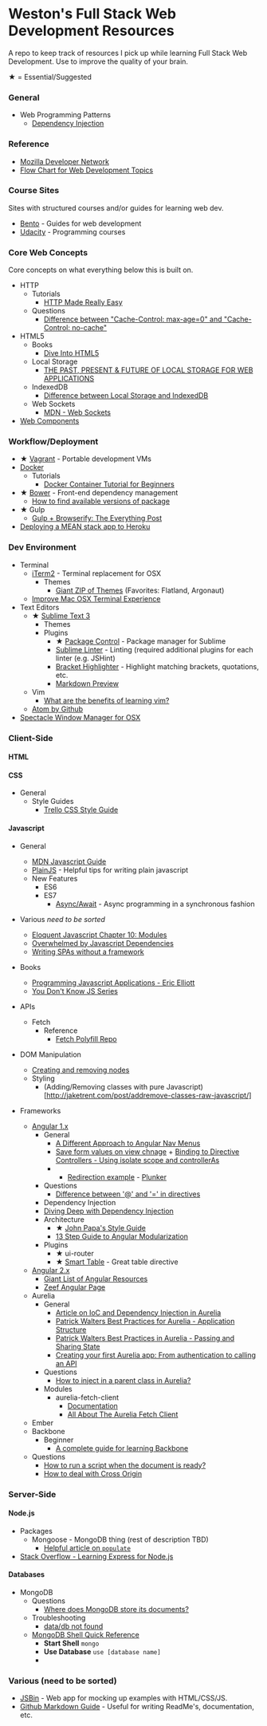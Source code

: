# Weston's Full Stack Web Development Resources
A repo to keep track of resources I pick up while learning Full Stack Web Development. Use to improve the quality of your brain. 

★ = Essential/Suggested

### General
+ Web Programming Patterns
  + [Dependency Injection](https://en.wikipedia.org/wiki/Dependency_injection)

### Reference
+ [Mozilla Developer Network](https://developer.mozilla.org/en-US/)
+ [Flow Chart for Web Development Topics](https://coggle.it/diagram/52e97f8c5a143de239005d1b/56212c4e4c505e0045c0d3bda59b77e5977c2c9bd40f3fd0b451bdcf8da4aa52)

### Course Sites
Sites with structured courses and/or guides for learning web dev.
+ [Bento](http://www.bentobox.io) - Guides for web development 
+ [Udacity](https://www.udacity.com/) - Programming courses

### Core Web Concepts
Core concepts on what everything below this is built on.
+ HTTP
  + Tutorials
    + [HTTP Made Really Easy](http://www.jmarshall.com/easy/http/)
  + Questions
    + [Difference between "Cache-Control: max-age=0" and "Cache-Control: no-cache"](http://stackoverflow.com/questions/1046966/whats-the-difference-between-cache-control-max-age-0-and-no-cache)
+ HTML5
  + Books
    + [Dive Into HTML5](http://diveintohtml5.info/index.html)
  + Local Storage
    + [THE PAST, PRESENT & FUTURE OF LOCAL STORAGE FOR WEB APPLICATIONS](http://diveintohtml5.info/storage.html)
  + IndexedDB
    + [Difference between Local Storage and IndexedDB](http://programmers.stackexchange.com/questions/219953/how-is-localstorage-different-from-indexeddb)
  + Web Sockets
    + [MDN - Web Sockets](https://developer.mozilla.org/en-US/docs/WebSockets)
+ [Web Components](http://webcomponents.org/)

### Workflow/Deployment
+ ★ [Vagrant](https://www.vagrantup.com/) - Portable development VMs
+ [Docker]()
  + Tutorials
    + [Docker Container Tutorial for Beginners](https://www.youtube.com/watch?v=JBtWxj9l7zM)
+ ★ [Bower](http://bower.io/) - Front-end dependency management
  + [How to find available versions of package](http://stackoverflow.com/questions/21242143/how-to-find-available-versions-for-a-bower-dependency)
+ ★ Gulp
  + [Gulp + Browserify: The Everything Post](http://viget.com/extend/gulp-browserify-starter-faq)
+ [Deploying a MEAN stack app to Heroku](http://www.tilcode.com/deploying-a-mean-stack-app-to-heroku/)

### Dev Environment
+ Terminal
  + [iTerm2](https://www.iterm2.com/) - Terminal replacement for OSX
    + Themes
      + [Giant ZIP of Themes](http://iterm2colorschemes.com/) (Favorites: Flatland, Argonaut)
  + [Improve Mac OSX Terminal Experience](http://osxdaily.com/2013/02/05/improve-terminal-appearance-mac-os-x/)
+ Text Editors
  + ★ [Sublime Text 3](http://www.sublimetext.com/3) 
    + Themes
    + Plugins
      + ★ [Package Control](https://packagecontrol.io/) - Package manager for Sublime 
      + [Sublime Linter](https://packagecontrol.io/packages/SublimeLinter) - Linting (required additional plugins for each linter (e.g. JSHint)
      + [Bracket Highlighter](https://github.com/facelessuser/BracketHighlighter) - Highlight matching brackets, quotations, etc.
      + [Markdown Preview](https://github.com/revolunet/sublimetext-markdown-preview)
  + Vim
    + [What are the benefits of learning vim?](http://stackoverflow.com/questions/597077/what-are-the-benefits-of-learning-vim)
  + [Atom by Github](https://atom.io/)
+ [Spectacle Window Manager for OSX](http://spectacleapp.com/)

### Client-Side
#### HTML
#### CSS
+ General
  + Style Guides
    + [Trello CSS Style Guide](https://gist.github.com/bobbygrace/9e961e8982f42eb91b80)

#### Javascript
+ General
  + [MDN Javascript Guide](https://developer.mozilla.org/en-US/docs/Web/JavaScript/Guide/Introduction)
  + [PlainJS](https://plainjs.com/javascript/events/) - Helpful tips for writing plain javascript
  + New Features
    + ES6
    + ES7
      + [Async/Await](https://github.com/lukehoban/ecmascript-asyncawait) - Async programming in a synchronous fashion
+ Various *need to be sorted*
  + [Eloquent Javascript Chapter 10: Modules](http://eloquentjavascript.net/10_modules.html)
  + [Overwhelmed by Javascript Dependencies](http://blog.startifact.com/posts/overwhelmed-by-javascript-dependencies.html)
  + [Writing SPAs without a framework](http://tutorialzine.com/2015/02/single-page-app-without-a-framework/)
+ Books
  + [Programming Javascript Applications - Eric Elliott](http://chimera.labs.oreilly.com/books/1234000000262/index.html)
  + [You Don't Know JS Series](https://github.com/getify/You-Dont-Know-JS)
+ APIs
  + Fetch
    + Reference
      + [Fetch Polyfill Repo](https://github.com/github/fetch)

+ DOM Manipulation
  + [Creating and removing nodes](http://www.w3schools.com/js/js_htmldom_nodes.asp)
  + Styling
    + (Adding/Removing classes with pure Javascript)[http://jaketrent.com/post/addremove-classes-raw-javascript/]
+ Frameworks
  + [Angular 1.x](https://angularjs.org/)
    + General
      + [A Different Approach to Angular Nav Menus](https://ryankaskel.com/blog/2013/05/27/a-different-approach-to-angularjs-navigation-menus)
      + [Save form values on view chnage](http://stackoverflow.com/questions/12940974/maintain-model-of-scope-when-changing-between-views-in-angularjs)              + [Binding to Directive Controllers - Using isolate scope and controllerAs](http://blog.thoughtram.io/angularjs/2015/01/02/exploring-angular-1.3-bindToController.html)
      +  + [Redirection example](http://stackoverflow.com/questions/27212182/angularjs-ui-router-how-to-redirect-to-login-page) - [Plunker](http://plnkr.co/edit/3kImqU?p=preview)
    + Questions
      + [Difference between '@' and '=' in directives](http://stackoverflow.com/questions/14050195/what-is-the-difference-between-and-in-directive-scope)
     + Dependency Injection
      + [Diving Deep with Dependency Injection](http://www.ng-newsletter.com/posts/deep-dive-in-angular-dependency-injection.html)
    + Architecture
      + ★ [John Papa's Style Guide](https://github.com/johnpapa/angular-styleguide)
      + [13 Step Guide to Angular Modularization](https://blog.safaribooksonline.com/2014/03/27/13-step-guide-angularjs-modularization/)
    + Plugins
        + ★ ui-router
        + ★ [Smart Table](http://lorenzofox3.github.io/smart-table-website/) - Great table directive
  + [Angular 2.x](https://angular.io/)
    + [Giant List of Angular Resources](https://github.com/jmcunningham/AngularJS-Learning)
    + [Zeef Angular Page](https://angularjs.zeef.com/gianluca.arbezzano)
  + Aurelia
    + General
      + [Article on IoC and Dependency Injection in Aurelia](https://gist.github.com/jdanyow/f54bd89d755af8f78720)
      + [Patrick Walters Best Practices for Aurelia - Application Structure](http://patrickwalters.net/my-best-practices-for-aurelia-application-structure/)
      + [Patrick Walters Best Practices in Aurelia - Passing and Sharing State](http://patrickwalters.net/my-best-practices-in-aurelia/)
      + [Creating your first Aurelia app: From authentication to calling an API](https://auth0.com/blog/2015/08/05/creating-your-first-aurelia-app-from-authentication-to-calling-an-api/)
    + Questions
      + [How to inject in a parent class in Aurelia?](http://stackoverflow.com/questions/30094497/how-to-inject-in-a-parent-class-in-aurelia)
    + Modules 
      + aurelia-fetch-client
        + [Documentation](https://gist.github.com/bryanrsmith/14caed2015b9c54e70c3)
        + [All About The Aurelia Fetch Client](http://ilikekillnerds.com/2015/10/all-about-the-aurelia-fetch-client/)
  + Ember
  + Backbone
    + Beginner
      + [A complete guide for learning Backbone](http://codebeerstartups.com/2012/12/a-complete-guide-for-learning-backbone-js/)
  + Questions
    + [How to run a script when the document is ready?](https://plainjs.com/javascript/events/running-code-when-the-document-is-ready-15/)
    + [How to deal with Cross Origin](https://jvaneyck.wordpress.com/2014/01/07/cross-domain-requests-in-javascript/)
  
### Server-Side
#### Node.js
  + Packages
    + Mongoose - MongoDB thing (rest of description TBD)
      + [Helpful article on `populate`](https://alexanderzeitler.com/articles/mongoose-referencing-schema-in-properties-and-arrays/)
  + [Stack Overflow - Learning Express for Node.js](http://stackoverflow.com/questions/8144214/learning-express-for-node-js)

#### Databases
  + MongoDB
    + Questions
      + [Where does MongoDB store its documents?](http://stackoverflow.com/questions/6437291/where-does-mongodb-store-its-documents)
    + Troubleshooting
      + [data/db not found](http://stackoverflow.com/questions/7948789/mongodb-mongod-complains-that-there-is-no-data-db-folder)
    + [MongoDB Shell Quick Reference](http://docs.mongodb.org/manual/reference/mongo-shell/)
      + **Start Shell** `mongo`
      + **Use Database** `use [database name]`
      + 

### Various (need to be sorted)
+ [JSBin](http://jsbin.com/) - Web app for mocking up examples with HTML/CSS/JS.
+ [Github Markdown Guide](https://guides.github.com/features/mastering-markdown/) - Useful for writing ReadMe's, documentation, etc.
